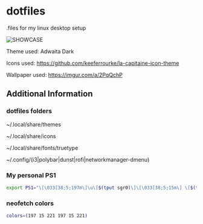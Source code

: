 # dotfiles
.files for my linux desktop setup

![SHOWCASE](https://raw.githubusercontent.com/meeooww/dotfiles/master/showcase.png)

Theme used: Adwaita Dark

Icons used: https://github.com/keeferrourke/la-capitaine-icon-theme

Wallpaper used: https://imgur.com/a/2PqQchP

## Additional Information

### dotfiles folders

~/.local/share/themes

~/.local/share/icons

~/.local/share/fonts/truetype

~/.config/(i3|polybar|dunst|rofi|networkmanager-dmenu)

### My personal PS1

```bash
export PS1="\[\033[38;5;197m\]\u\[$(tput sgr0)\]\[\033[38;5;15m\] \[$(tput sgr0)\]\[\033[38;5;221m\]\w\[$(tput sgr0)\]\[\033[38;5;15m\] \\$ \[$(tput sgr0)\]\e[38;5;221m"
```

### neofetch colors

```bash
colors=(197 15 221 197 15 221)
```
